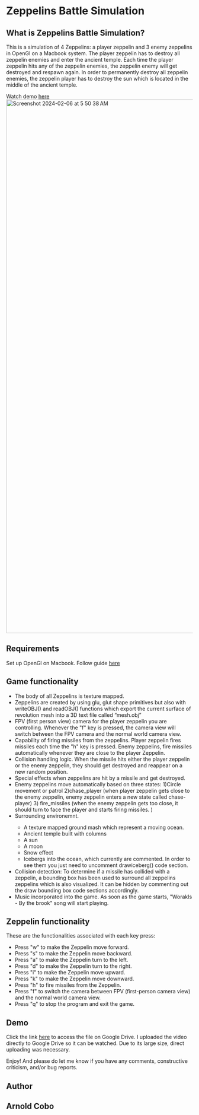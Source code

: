 # Zeppelins Battle Simulation

## What is Zeppelins Battle Simulation?
This is a simulation of 4 Zeppelins: a player zeppelin and 3 enemy zeppelins in OpenGl on a Macbook system. The player zeppelin has to destroy all zeppelin enemies and enter the ancient temple. Each time the player zeppelin hits any of the zeppelin enemies, the zeppelin enemy will get destroyed and respawn again. In order to permanently destroy all zeppelin enemies, the zeppelin player has to destroy the sun which is located in the middle of the ancient temple.  

Watch demo [here](https://drive.google.com/file/d/1WfwtiW9E4qKwkQAC6iDxzPj_ouPKKfDN/view?usp=drive_link)   
<img width="1439" alt="Screenshot 2024-02-06 at 5 50 38 AM" src="https://github.com/CoboAr/Battle-of-Zeppelins/assets/144629565/879c6d20-6484-466a-afbc-eb27d186113d">



## Requirements
Set up OpenGl on Macbook. Follow guide [here](file:///Users/arnoldcobo/Downloads/setup-guide-Macbook.pdf)

## Game functionality
<ul>
  <li>The body of all Zeppelins is texture mapped.</li>
  <li>Zeppelins are created by using glu, glut shape primitives but also with writeOBJ() and readOBJ() functions which export the current surface of revolution mesh into a 3D text file called “mesh.obj”</li>
  <li>FPV (first person view) camera for the player zeppelin you are controlling. Whenever the "f" key is pressed, the camera view will switch between the FPV camera and the normal world camera view.</li>
  <li>Capability of firing missiles from the zeppelins. Player zeppelin fires missiles each time the "h" key is pressed. Enemy zeppelins, fire missiles automatically whenever they are close to the player Zeppelin.</li>
  <li>Collision handling logic. When the missile hits either the player zeppelin or the enemy zeppelin, they should get destroyed and reappear on a new random position.</li>
  <li>Special effects when zeppelins are hit by a missile and get destroyed.</li>
  <li> Enemy zeppelins move automatically based on three states: 1)Circle movement or patrol 2)chase_player (when player zeppelin gets close to the enemy zeppelin, enemy zeppelin enters a new state called chase-player) 3) fire_missiles (when the enemy zeppelin gets too close, it should turn to face the player and starts firing missiles. )</li>
  <li>Surrounding environemnt.</li>
  <ul>
    <li> A texture mapped ground mash which represent a moving ocean.</li>
    <li>Ancient temple built with columns</li>
    <li>A sun</li>
    <li>A moon</li>
    <li>Snow effect</li>
    <li>Icebergs into the ocean, which currently are commented. In order to see them you just need to uncomment drawiceberg() code section.</li>
  </ul>
  <li>Collision detection: To determine if a missile has collided with a zeppelin, a bounding box has been used to surround all zeppelins zeppelins which is also visualized. It can be hidden by commenting out the draw bounding box code sections accordingly. </li>
  <li>Music incorporated into the game. As soon as the game starts, "Worakls - By the brook" song will start playing.</li>
</ul>

## Zeppelin functionality
These are the functionalities associated with each key press:
<ul>
  <li>Press "w" to make the Zeppelin move forward.</li>
  <li>Press "s" to make the Zeppelin move backward.</li>
  <li>Press "a" to make the Zeppelin turn to the left.</li>
  <li>Press "d" to make the Zeppelin turn to the right.</li>
  <li>Press "i" to make the Zeppelin move upward.</li>
  <li>Press "k" to make the Zeppelin move downward.</li>
  <li>Press "h" to fire missiles from the Zeppelin.</li>
  <li>Press "f" to switch the camera between FPV (first-person camera view) and the normal world camera view.</li>
  <li>Press "q" to stop the program and exit the game.</li>
</ul>

## Demo

Click the link [here](https://drive.google.com/file/d/1yIeIS9aPVgDQNMAk1fDLltxBCzBFo9c0/view?usp=drive_link) to access the file on Google Drive. I uploaded the video directly to Google Drive so it can be watched. Due to its large size, direct uploading was necessary.


Enjoy! And please do let me know if you have any comments, constructive criticism, and/or bug reports.
## Author
## Arnold Cobo

